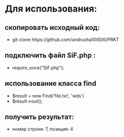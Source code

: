 <h1>Для использования:</h1>
<h2>скопировать исходный код:</h2>
<ul>
    <li>git clone https://github.com/andrusha10t500/PRKT</li>
</ul>
<h2>подключить файл SiF.php :</h2>
<ul>
    <li>
        require_once("SiF.php");
    </li>
</ul>
<h2>использование класса find</h2>
<ul>
    <li>$result = new Find('file.txt', 'wds')</li>
    <li>$result->out();</li>
</ul>
<h2>получить результат:</h2>
<ul>
    <li>номер строки: 7, позиция: 4</li>
</ul>
